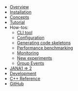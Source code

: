 <!-- docs/_sidebar.md -->
- [Overview](index.md "JANA2: Multi-threaded HENP Event Reconstruction")
- [Installation](install.md)
- [Concepts](concepts.md)
- [Tutorial](tutorial.md)
- How-tos:  
  * [CLI tool](howto/cli.md "JANA2: CLI tool")
  * [Configuration](howto/configuration.md "JANA2: Configuration")
  * [Generating code skeletons](howto/skeletons.md "JANA2: Generating code skeletons")
  * [Performance benchmarking](howto/benchmarking.md "JANA2: Performance benchmarking")
  * [Monitoring](howto/monitor-debug-gui.md "JANA2: Status Debug Monitoring")
  * [New experiments](howto/use-in-new-experiment.md "JANA2: How to use in new experiments")
  * [Group Events](howto/group-events.md "JANA2: Group Events")
- [JANA1 => 2](jana1to2/jana1-to-jana2.md)  
- [Development](development/development.md)
- [C++ Reference](https://jeffersonlab.github.io/JANA2/refcpp/ ':target=_blank')
- [GitHub](https://github.com/JeffersonLab/JANA2 ':target=_blank')

